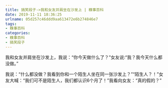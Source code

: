 ```yaml
---
title: 搞笑段子->我和女友并肩坐在沙发上 | 糗事百科
date: 2019-11-11 18:36:25
urlname: 05d257c46ddd9aa613472e6b274846e7
tags: 
- 糗事百科
categories:
- 糗事百科
- 搞笑段子
---
```

我和女友并肩坐在沙发上，我说：“你今天做什么了？”女友说:“我？我今天什么都没做。”

我说：“什么都没做？我看到你和一个陌生人坐在同一张沙发上？”“陌生人？！”女友大喊：“我们可不是陌生人，我们都认识6个月了！”我看向女友：“真的假的？”


